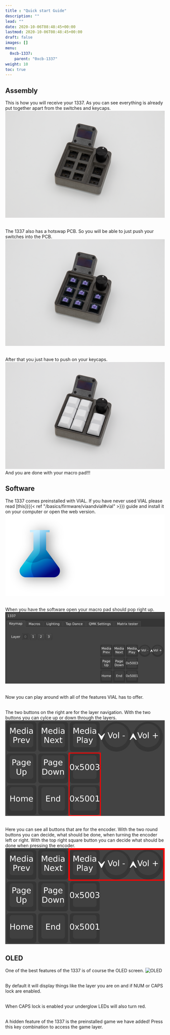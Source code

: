 ```yaml
---
title : "Quick start Guide"
description: ""
lead: ""
date: 2020-10-06T08:48:45+00:00
lastmod: 2020-10-06T08:48:45+00:00
draft: false
images: []
menu:
  0xcb-1337:
    parent: "0xcb-1337"
weight: 10
toc: true
---
```


## Assembly

This is how you will receive your 1337. As you can see everything is already put together apart from the switches and keycaps.
![stop-motion-1](stop-motion-1.png)

<br>The 1337 also has a hotswap PCB. So you will be able to just push your switches into the PCB.
![stop-motion-9](stop-motion-9.png)

<br>After that you just have to push on your keycaps.
![stop-motion-17](stop-motion-17.png)
And you are done with your macro pad!!!

## Software

The 1337 comes preinstalled with VIAL. If you have never used VIAL please read [this]({{< ref "/basics/firmware/viaandvial#vial" >}}) guide and install it on your computer or open the web version.
![vial](vial.png)

<br>When you have the software open your macro pad should pop right up.
![vial-screen](vial-screen.png)

<br>Now you can play around with all of the features VIAL has to offer.

<br>The two buttons on the right are for the layer navigation. With the two buttons you can cylce up or down through the layers.
![vial-closeup-layer](vial-closeup-layer.png)

<br>Here you can see all buttons that are for the encoder. With the two round buttons you can decide, what should be done, when turning the encoder left or right. With the top right square button you can decide what should be done when pressing the encoder.
![vial-closeup-encoder](vial-closeup-encoder.png)

## OLED

One of the best features of the 1337 is of course the OLED screen.
![OLED](OLED.png)

<br>By default it will display things like the layer you are on and if NUM or CAPS lock are enabled.
![]()

<br>When CAPS lock is enabled your underglow LEDs will also turn red.
![]()

<br>A hidden feature of the 1337 is the preinstalled game we have added! Press this key combination to access the game layer.
![]()